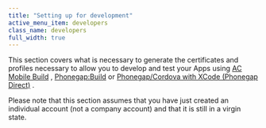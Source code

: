 ```yaml
---
title: "Setting up for development"
active_menu_item: developers
class_name: developers
full_width: true
---
```



This section covers what is necessary to generate the certificates and profiles necessary to allow you to develop and test your Apps using [AC Mobile Build](/developers/documentation/ac-mobile-build-phonegap/cordova/ac-mobile-build/) , [Phonegap:Build](/developers/documentation/ac-mobile-build-phonegap/cordova/phonegapbuild/) or [Phonegap/Cordova with XCode (Phonegap Direct)](/developers/documentation/ac-mobile-build-phonegap/cordova/phonegap-direct) .

Please note that this section assumes that you have just created an individual account (not a company account) and that it is still in a virgin state.

